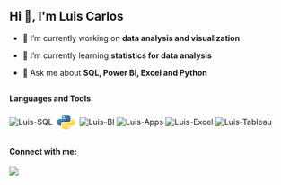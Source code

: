<h2>Hi 👋, I'm Luis Carlos</h2>

- 🔭 I’m currently working on **data analysis and visualization**

- 🌱 I’m currently learning **statistics for data analysis**

- 💬 Ask me about **SQL, Power BI, Excel and Python**

##

<div style="display: inline_block">
<h4>Languages and Tools:</h4>
  <img align="center" alt="Luis-SQL" height="30" width="30" src="https://img.icons8.com/external-soft-fill-juicy-fish/344/external-sql-coding-and-development-soft-fill-soft-fill-juicy-fish.png">
  <img align="center" alt="Luis-Python" height="30" width="40" src="https://raw.githubusercontent.com/devicons/devicon/master/icons/python/python-original.svg">
  <img align="center" alt="Luis-BI" height="25" width="25" src="https://github.com/microsoft/PowerBI-Icons/blob/main/PNG/Power-BI.png">
  <img align="center" alt="Luis-Apps" height="25" width="25" src="https://store-images.s-microsoft.com/image/apps.5460.13795821674373682.42a749e2-3ed9-43c6-88ec-0045278b4e49.7c939c07-5097-4a52-abd1-de0a42b889ba">
  <img align="center" alt="Luis-Excel" height="30" width="30" src="https://img.icons8.com/color/344/microsoft-excel-2019--v1.png">
  <img align="center" alt="Luis-Tableau" height="30" width="30" src="https://img.icons8.com/color/200/tableau-software.png">
 </div>


##

<h4>Connect with me:</h4>
 <a href="https://www.linkedin.com/in/luis-carlos-8ab540142/" target="_blank"><img src="https://img.shields.io/badge/LinkedIn-0077B5?style=for-the-badge&logo=linkedin&logoColor=white" target="_blank"></a>

